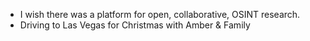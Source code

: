 - I wish there was a platform for open, collaborative, OSINT research.
- Driving to Las Vegas for Christmas with Amber & Family